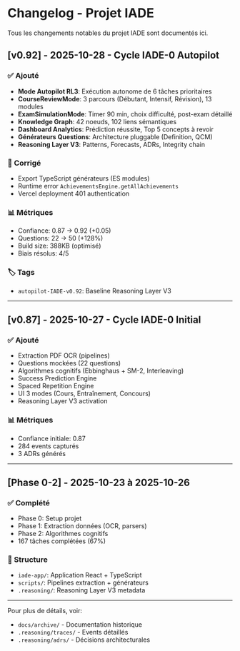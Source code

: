 # Changelog - Projet IADE

Tous les changements notables du projet IADE sont documentés ici.

## [v0.92] - 2025-10-28 - Cycle IADE-0 Autopilot

### ✅ Ajouté
- **Mode Autopilot RL3**: Exécution autonome de 6 tâches prioritaires
- **CourseReviewMode**: 3 parcours (Débutant, Intensif, Révision), 13 modules
- **ExamSimulationMode**: Timer 90 min, choix difficulté, post-exam détaillé
- **Knowledge Graph**: 42 noeuds, 102 liens sémantiques
- **Dashboard Analytics**: Prédiction réussite, Top 5 concepts à revoir
- **Générateurs Questions**: Architecture pluggable (Definition, QCM)
- **Reasoning Layer V3**: Patterns, Forecasts, ADRs, Integrity chain

### 🔧 Corrigé
- Export TypeScript générateurs (ES modules)
- Runtime error `AchievementsEngine.getAllAchievements`
- Vercel deployment 401 authentication

### 📊 Métriques
- Confiance: 0.87 → 0.92 (+0.05)
- Questions: 22 → 50 (+128%)
- Build size: 388KB (optimisé)
- Biais résolus: 4/5

### 🏷️ Tags
- `autopilot-IADE-v0.92`: Baseline Reasoning Layer V3

---

## [v0.87] - 2025-10-27 - Cycle IADE-0 Initial

### ✅ Ajouté
- Extraction PDF OCR (pipelines)
- Questions mockées (22 questions)
- Algorithmes cognitifs (Ebbinghaus + SM-2, Interleaving)
- Success Prediction Engine
- Spaced Repetition Engine
- UI 3 modes (Cours, Entraînement, Concours)
- Reasoning Layer V3 activation

### 📊 Métriques
- Confiance initiale: 0.87
- 284 events capturés
- 3 ADRs générés

---

## [Phase 0-2] - 2025-10-23 à 2025-10-26

### ✅ Complété
- Phase 0: Setup projet
- Phase 1: Extraction données (OCR, parsers)
- Phase 2: Algorithmes cognitifs
- 167 tâches complétées (67%)

### 📁 Structure
- `iade-app/`: Application React + TypeScript
- `scripts/`: Pipelines extraction + générateurs
- `.reasoning/`: Reasoning Layer V3 metadata

---

Pour plus de détails, voir:
- `docs/archive/` - Documentation historique
- `.reasoning/traces/` - Events détaillés
- `.reasoning/adrs/` - Décisions architecturales

